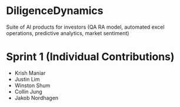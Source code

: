 # DiligenceDynamics
Suite of AI products for investors (QA RA model, automated excel operations, predictive analytics, market sentiment)

# Sprint 1 (Individual Contributions)

<ul>
  <li>Krish Maniar</li>
  <li>Justin Lim</li>
  <li>Winston Shum</li>
  <li>Collin Jung</li>
  <li>Jakob Nordhagen</li>
</ul>
